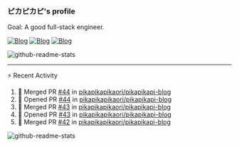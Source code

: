 ### ピカピカピ's profile

Goal: A good full-stack engineer.

[![Blog](https://img.shields.io/badge/Blog-Main%20Site-%23c6a2eb)](https://pikapikapikaori.github.io/pikapikapi-blog/#/en-us/) [![Blog](https://img.shields.io/badge/Blog-Standby%20Site-%23c6c2eb)](https://pikapikapi-blog.vercel.app/#/en-us/) [![Blog](https://img.shields.io/badge/Blog-Sub--Site-%23d6a2eb)](https://pikapikapikaori.github.io/pikapikapi-blog-hexo/)

![github-readme-stats](https://github-readme-stats.vercel.app/api/top-langs/?username=pikapikapikaori&langs_count=10&layout=compact)

---

:zap: Recent Activity

<!--START_SECTION:activity-->
1. 🎉 Merged PR [#44](https://github.com/pikapikapikaori/pikapikapi-blog/pull/44) in [pikapikapikaori/pikapikapi-blog](https://github.com/pikapikapikaori/pikapikapi-blog)
2. 💪 Opened PR [#44](https://github.com/pikapikapikaori/pikapikapi-blog/pull/44) in [pikapikapikaori/pikapikapi-blog](https://github.com/pikapikapikaori/pikapikapi-blog)
3. 🎉 Merged PR [#43](https://github.com/pikapikapikaori/pikapikapi-blog/pull/43) in [pikapikapikaori/pikapikapi-blog](https://github.com/pikapikapikaori/pikapikapi-blog)
4. 💪 Opened PR [#43](https://github.com/pikapikapikaori/pikapikapi-blog/pull/43) in [pikapikapikaori/pikapikapi-blog](https://github.com/pikapikapikaori/pikapikapi-blog)
5. 🎉 Merged PR [#42](https://github.com/pikapikapikaori/pikapikapi-blog/pull/42) in [pikapikapikaori/pikapikapi-blog](https://github.com/pikapikapikaori/pikapikapi-blog)
<!--END_SECTION:activity-->

![github-readme-stats](https://github-readme-stats.vercel.app/api?username=pikapikapikaori&show_icons=true)

<!--
**pikapikapikaori/pikapikapikaori** is a ✨ _special_ ✨ repository because its `README.md` (this file) appears on your GitHub profile.

Here are some ideas to get you started:

- 🔭 I’m currently working on ...
- 🌱 I’m currently learning ...
- 👯 I’m looking to collaborate on ...
- 🤔 I’m looking for help with ...
- 💬 Ask me about ...
- 📫 How to reach me: ...
- 😄 Pronouns: ...
- ⚡ Fun fact: ...
-->
